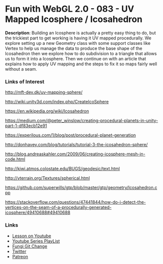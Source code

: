 # Fun with WebGL 2.0 - 083 - UV Mapped Icosphere / Icosahedron
**Description**:
Building an Icosphere is actually a pretty easy thing to do, but the trickiest part to get working is having it UV mapped procedurally. We explore setting up a new Geometry class with some support classes like Vertex to help us manage the data to produce the base shape of the Icosahedron then we explore how to do subdivision to a triangle that allows us to form it into a Icosphere. Then we continue on with an article that explains how to apply UV mapping and the steps to fix it so maps fairly well without a seam.


### Links of Interest

http://mft-dev.dk/uv-mapping-sphere/

http://wiki.unity3d.com/index.php/CreateIcoSphere

https://en.wikipedia.org/wiki/Icosahedron

https://medium.com/@peter_winslow/creating-procedural-planets-in-unity-part-1-df83ecb12e91

https://experilous.com/1/blog/post/procedural-planet-generation

http://donhavey.com/blog/tutorials/tutorial-3-the-icosahedron-sphere/

http://blog.andreaskahler.com/2009/06/creating-icosphere-mesh-in-code.html

http://kiwi.atmos.colostate.edu/BUGS/geodesic/text.html

http://vterrain.org/Textures/spherical.html

https://github.com/superwills/gtp/blob/master/gtp/geometry/Icosahedron.cpp

https://stackoverflow.com/questions/47441844/how-do-i-detect-the-vertices-on-the-seam-of-a-procedurally-generated-icosphere/49410688#49410688


### Links
* [Lesson on Youtube](https://youtu.be/4u7HXv4b5-U)
* [Youtube Series PlayList](https://www.youtube.com/playlist?list=PLMinhigDWz6emRKVkVIEAaePW7vtIkaIF)
* [Fungi Git Change](https://github.com/sketchpunk/FunWithWebGL2/commit/cfe550c06c6187e83e7a012df51438887c25f5a3)
* [Twitter](https://twitter.com/SketchpunkLabs)
* [Patreon](https://www.patreon.com/sketchpunk)